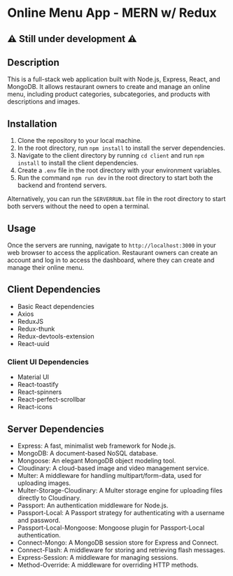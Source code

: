 # Online Menu App - MERN w/ Redux
## ⚠️ Still under development ⚠️

## Description

This is a full-stack web application built with Node.js, Express, React, and MongoDB. It allows restaurant owners to create and manage an online menu, including product categories, subcategories, and products with descriptions and images.

## Installation

1. Clone the repository to your local machine.
2. In the root directory, run `npm install` to install the server dependencies.
3. Navigate to the client directory by running `cd client` and run `npm install` to install the client dependencies.
4. Create a `.env` file in the root directory with your environment variables.
5. Run the command `npm run dev` in the root directory to start both the backend and frontend servers.

Alternatively, you can run the `SERVERRUN.bat` file in the root directory to start both servers without the need to open a terminal.

## Usage

Once the servers are running, navigate to `http://localhost:3000` in your web browser to access the application. Restaurant owners can create an account and log in to access the dashboard, where they can create and manage their online menu.

## Client Dependencies

- Basic React dependencies
- Axios
- ReduxJS
- Redux-thunk
- Redux-devtools-extension
- React-uuid

### Client UI Dependencies

- Material UI
- React-toastify
- React-spinners
- React-perfect-scrollbar
- React-icons

## Server Dependencies

- Express: A fast, minimalist web framework for Node.js.
- MongoDB: A document-based NoSQL database.
- Mongoose: An elegant MongoDB object modeling tool.
- Cloudinary: A cloud-based image and video management service.
- Multer: A middleware for handling multipart/form-data, used for uploading images.
- Multer-Storage-Cloudinary: A Multer storage engine for uploading files directly to Cloudinary.
- Passport: An authentication middleware for Node.js.
- Passport-Local: A Passport strategy for authenticating with a username and password.
- Passport-Local-Mongoose: Mongoose plugin for Passport-Local authentication.
- Connect-Mongo: A MongoDB session store for Express and Connect.
- Connect-Flash: A middleware for storing and retrieving flash messages.
- Express-Session: A middleware for managing sessions.
- Method-Override: A middleware for overriding HTTP methods.
